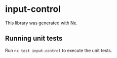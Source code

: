 # input-control

This library was generated with [Nx](https://nx.dev).

## Running unit tests

Run `nx test input-control` to execute the unit tests.
